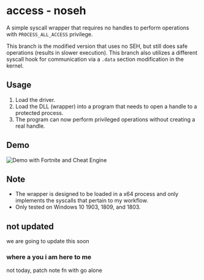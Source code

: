 # access - noseh

A simple syscall wrapper that requires no handles to perform operations with `PROCESS_ALL_ACCESS` privilege.

This branch is the modified version that uses no SEH, but still does safe operations (results in slower execution). This branch also utilizes a different syscall hook for communication via a `.data` section modification in the kernel.

## Usage

1. Load the driver.
2. Load the DLL (wrapper) into a program that needs to open a handle to a protected process.
3. The program can now perform privileged operations without creating a real handle.

## Demo

![Demo with Fortnite and Cheat Engine](demo.gif)

## Note

- The wrapper is designed to be loaded in a x64 process and only implements the syscalls that pertain to my workflow.
- Only tested on Windows 10 1903, 1809, and 1803.

## not updated

we are going to update this soon

### where a you i am here to me

not today, patch note fn with go alone